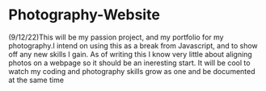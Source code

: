 # Photography-Website

(9/12/22)This will be my passion project, and my portfolio for my photography.I intend on using this as a break from Javascript, and to show off any new skills I gain. As of writing this I know very little about aligning photos on a webpage so it should be an ineresting start. It will be cool to watch my coding and photography skills grow as one and be documented at the same time

